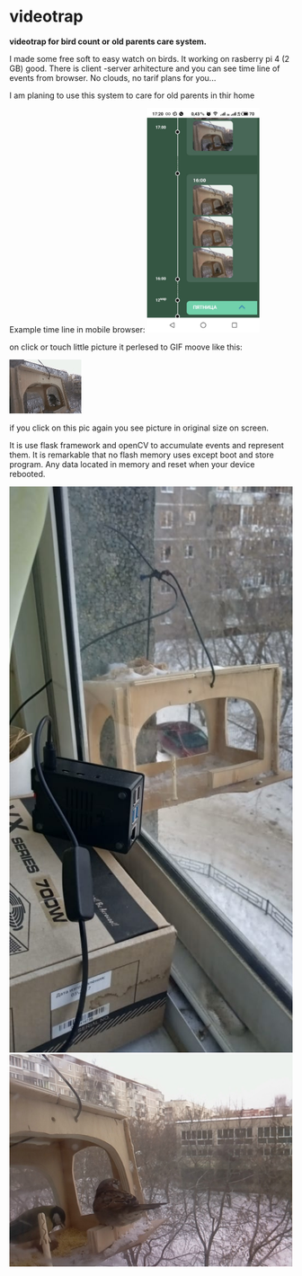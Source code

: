 # videotrap
<b>videotrap for bird count or old parents care system.</b>

I made some free soft to easy watch on birds. It working on rasberry pi 4 (2 GB) good.
There is client -server arhitecture and you can see time line of events from browser.
No clouds, no tarif plans for you...

I am planing to use this system to care for old parents in thir home

Example time line in mobile browser:
<img src='images\exTL.jpeg' height='400'>

on click or touch little picture it perlesed to GIF moove like this:

<img src='images\exPic.gif'>

if you click on this pic again you see picture in original size on screen.

It is use flask framework and openCV to accumulate events and represent them.
It is remarkable that no flash memory uses except boot and store program.
Any data located in memory and reset when your device rebooted.

<img src='images\howItlooklike.jpeg'>
<img src='images\exTL2.jpg'>